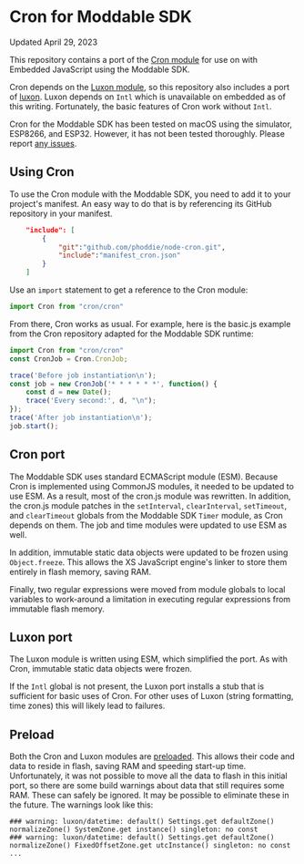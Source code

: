 # Cron for Moddable SDK
Updated April 29, 2023

This repository contains a port of the [Cron module](https://github.com/kelektiv/node-cron) for use on with Embedded JavaScript using the Moddable SDK.

Cron depends on the [Luxon module](https://github.com/moment/luxon), so this repository also includes a port of [luxon](./luxon). Luxon depends on `Intl` which is unavailable on embedded as of this writing. Fortunately, the basic features of Cron work without `Intl`.

Cron for the Moddable SDK has been tested on macOS using the simulator, ESP8266, and ESP32. However, it has not been tested thoroughly. Please report [any issues](https://github.com/phoddie/node-cron).

## Using Cron
To use the Cron module with the Moddable SDK, you need to add it to your project's manifest. An easy way to do that is by referencing its GitHub repository in your manifest.

```json
	"include": [
		{ 
			"git":"github.com/phoddie/node-cron.git",
			"include":"manifest_cron.json"
		}
	]
```

Use an `import` statement to get a reference to the Cron module:

```js
import Cron from "cron/cron" 

```

From there, Cron works as usual. For example, here is the basic.js example from the Cron repository adapted for the Moddable SDK runtime:

```js
import Cron from "cron/cron" 
const CronJob = Cron.CronJob;

trace('Before job instantiation\n');
const job = new CronJob('* * * * * *', function() {
	const d = new Date();
	trace('Every second:', d, "\n");
});
trace('After job instantiation\n');
job.start();
```

## Cron port
The Moddable SDK uses standard ECMAScript module (ESM). Because Cron is implemented using CommonJS modules, it needed to be updated to use ESM. As a result, most of the cron.js module was rewritten. In addition, the cron.js module patches in the `setInterval`, `clearInterval`, `setTimeout`, and `clearTimeout` globals from the Moddable SDK `Timer` module, as Cron depends on them. The job and time modules were updated to use ESM as well.

In addition, immutable static data objects were updated to be frozen using `Object.freeze`. This allows the XS JavaScript engine's linker to store them entirely in flash memory, saving RAM.

Finally, two regular expressions were moved from module globals to local variables to work-around a limitation in executing regular expressions from immutable flash memory.

## Luxon port
The Luxon module is written using ESM, which simplified the port. As with Cron, immutable static data objects were frozen.

If the `Intl` global is not present, the Luxon port installs a stub that is sufficient for basic uses of Cron. For other uses of Luxon (string formatting, time zones) this will likely lead to failures.

## Preload
Both the Cron and Luxon modules are [preloaded](https://github.com/Moddable-OpenSource/moddable/blob/public/documentation/xs/preload.md). This allows their code and data to reside in flash, saving RAM and speeding start-up time. Unfortunately, it was not possible to move all the data to flash in this initial port, so there are some build warnings about data that still requires some RAM. These can safely be ignored. It may be possible to eliminate these in the future. The warnings look like this:

```
### warning: luxon/datetime: default() Settings.get defaultZone() normalizeZone() SystemZone.get instance() singleton: no const
### warning: luxon/datetime: default() Settings.get defaultZone() normalizeZone() FixedOffsetZone.get utcInstance() singleton: no const
...
```
